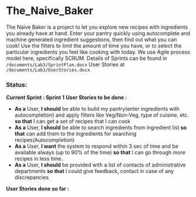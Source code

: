 # The_Naive_Baker
The Naive Baker is a project to let you explore new recipes with ingredients you already have at hand. Enter your pantry quickly using autocomplete and machine generated ingredient suggestions, then find out what you can cook! Use the filters to limit the amount of time you have, or to select the particular ingredients you feel like cooking with today. We use Agile process model here, specifically SCRUM.
Details of Sprints can be found in `/documents/Lab3/SprintPlan.docx`
User Stories at `/documents/Lab3/UserStories.docx`

### Status:
**Current Sprint : Sprint 1**
**User Stories to be done :**
- **As a** User, **I should** be able to build my pantry(enter ingredients with autocompletion) and apply filters like Veg/Non-Veg, type of cuisine, etc. **so that** I can get a set of recipes that I can cook 
- **As a** User, **I should** be able to search ingredients from ingredient list **so that** can add them to the ingredients for searching recipes(Autocompletion) 
- **As a** User, **I want** the system to respond within 3 sec of time and be available always (up to 90% of the time) **so that** I can go through more recipes in less time.
- **As a** User, **I should** be provided with a list of contacts of administrative departments **so that** I could give feedback, contact in case of  any discrepancies 

**User Stories done so far :**

